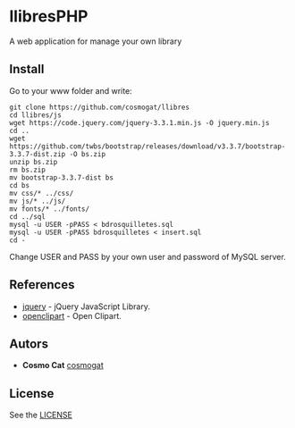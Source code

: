 # llibresPHP
A web application for manage your own library

## Install
Go to your www folder and write:
```
git clone https://github.com/cosmogat/llibres
cd llibres/js
wget https://code.jquery.com/jquery-3.3.1.min.js -O jquery.min.js
cd ..
wget https://github.com/twbs/bootstrap/releases/download/v3.3.7/bootstrap-3.3.7-dist.zip -O bs.zip
unzip bs.zip
rm bs.zip
mv bootstrap-3.3.7-dist bs
cd bs
mv css/* ../css/
mv js/* ../js/
mv fonts/* ../fonts/
cd ../sql
mysql -u USER -pPASS < bdrosquilletes.sql
mysql -u USER -pPASS bdrosquilletes < insert.sql
cd -
```
Change USER and PASS by your own user and password of MySQL server.

## References
* [jquery](https://github.com/jquery/jquery) - jQuery JavaScript Library.
* [openclipart](https://openclipart.org/) - Open Clipart.
## Autors
* **Cosmo Cat**  [cosmogat](https://github.com/cosmogat)
## License
See the [LICENSE](LICENSE)
